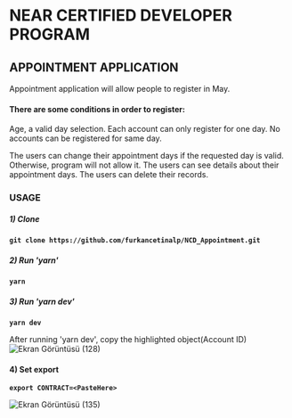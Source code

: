 #                                                 NEAR CERTIFIED DEVELOPER PROGRAM 

## APPOINTMENT APPLICATION
Appointment application will allow people to register in May.
#### There are some conditions in order to register:
Age, a valid day selection.
Each account can only register for one day.
No accounts can be registered for same day.

The users can change their appointment days if the requested day is valid. Otherwise, program will not allow it.
The users can see details about their appointment days.
The users can delete their records.


### USAGE

##### 1) Clone
**`git clone https://github.com/furkancetinalp/NCD_Appointment.git`**

##### 2) Run 'yarn'
**`yarn`**

##### 3) Run 'yarn dev'
**`yarn dev`**

After running 'yarn dev', copy the highlighted object(Account ID) 
![Ekran Görüntüsü (128)](https://user-images.githubusercontent.com/99509540/164363703-3596ab40-9ca5-4ce7-91b3-22e3eb6cc740.png)

#### 4) Set export 
**`export CONTRACT=<PasteHere>`**

![Ekran Görüntüsü (135)](https://user-images.githubusercontent.com/99509540/164365095-10770c1a-ae44-4e33-a2cd-c506a4b0733c.png)

